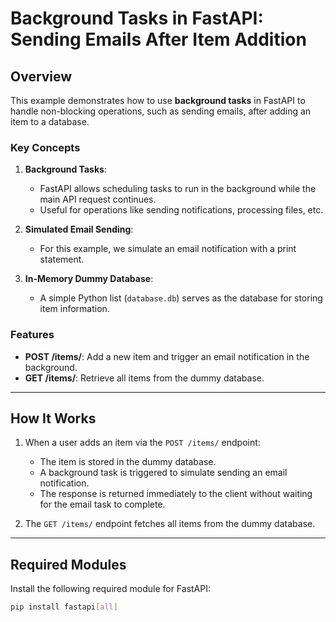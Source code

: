 # Background Tasks in FastAPI: Sending Emails After Item Addition

## Overview
This example demonstrates how to use **background tasks** in FastAPI to handle non-blocking operations, such as sending emails, after adding an item to a database.

### Key Concepts

1. **Background Tasks**:
   - FastAPI allows scheduling tasks to run in the background while the main API request continues.
   - Useful for operations like sending notifications, processing files, etc.

2. **Simulated Email Sending**:
   - For this example, we simulate an email notification with a print statement.

3. **In-Memory Dummy Database**:
   - A simple Python list (`database.db`) serves as the database for storing item information.

### Features
- **POST /items/**: Add a new item and trigger an email notification in the background.
- **GET /items/**: Retrieve all items from the dummy database.

---

## How It Works
1. When a user adds an item via the `POST /items/` endpoint:
   - The item is stored in the dummy database.
   - A background task is triggered to simulate sending an email notification.
   - The response is returned immediately to the client without waiting for the email task to complete.

2. The `GET /items/` endpoint fetches all items from the dummy database.

---

## Required Modules
Install the following required module for FastAPI:
```bash
pip install fastapi[all]
